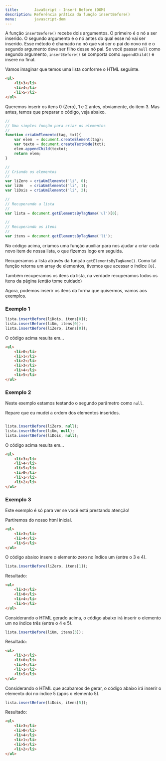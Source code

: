 ```yaml
---
title:       JavaScript - Insert Before (DOM)
description: Referência prática da função insertBefore()
menu:        javascript-dom
---
```



A função `insertBefore()` recebe dois argumentos. O primeiro é o nó a ser inserido. O segundo argumento é o nó antes do
qual esse nó vai ser inserido. Esse método é chamado no nó que vai ser o pai do novo nó e o segundo argumento deve ser
filho desse nó pai. Se você passar `null` como segundo argumento, `insertBefore()` se comporta como `appendChild()` e
insere no final.

Vamos imaginar que temos uma lista conforme o HTML seguinte.

```html
<ul>
    <li>3</li>
    <li>4</li>
    <li>5</li>
</ul>
```

Queremos inserir os itens 0 (Zero), 1 e 2 antes, obviamente, do item 3. Mas antes, temos que preparar o código, veja
abaixo.


```javascript
//
// Uma simples função para criar os elementos
//
function criaUmElemento(tag, txt){
    var elem  = document.createElement(tag);
    var texto = document.createTextNode(txt);
    elem.appendChild(texto);
    return elem;
}

//
// Criando os elementos
//
var liZero = criaUmElemento('li', 0);
var liUm   = criaUmElemento('li', 1);
var liDois = criaUmElemento('li', 2);

//
// Recuperando a lista
//
var lista = document.getElementsByTagName('ul')[0];

//
// Recuperando os itens
//
var itens = document.getElementsByTagName('li');
```

No código acima, criamos uma função auxiliar para nos ajudar a criar cada novo item de nossa lista, o que fizemos logo
em seguida.

Recuperamos a lista através da função `getElementsByTagName()`. Como tal função retorna um array de elementos,
tivemos que acessar o índice `[0]`.

Também recuperamos os itens da lista, na verdade recuperamos todos os itens da página (então tome cuidado)

Agora, podemos inserir os itens da forma que quisermos, vamos aos exemplos.




### Exemplo 1

```javascript
lista.insertBefore(liDois, itens[0]);
lista.insertBefore(liUm, itens[0]);
lista.insertBefore(liZero, itens[0]);
```

O código acima resulta em...

```html
<ul>
    <li>0</li>
    <li>1</li>
    <li>2</li>
    <li>3</li>
    <li>4</li>
    <li>5</li>
</ul>
```



### Exemplo 2

Neste exemplo estamos testando o segundo parâmetro como `null`.

Repare que eu mudei a ordem dos elementos inseridos.


```javascript

lista.insertBefore(liZero, null);
lista.insertBefore(liUm, null);
lista.insertBefore(liDois, null);
```

O código acima resulta em...

```html
<ul>
    <li>3</li>
    <li>4</li>
    <li>5</li>
    <li>0</li>
    <li>1</li>
    <li>2</li>
</ul>
```



### Exemplo 3

Este exemplo é só para ver se você está prestando atenção!

Partiremos do nosso html inicial.

```html
<ul>
    <li>3</li>
    <li>4</li>
    <li>5</li>
</ul>
```

O código abaixo insere o elemento zero no índice um (entre o 3 e 4).

```javascript
lista.insertBefore(liZero, itens[1]);
```

Resultado:

```html
<ul>
    <li>3</li>
    <li>0</li>
    <li>4</li>
    <li>5</li>
</ul>
```

Considerando o HTML gerado acima, o código abaixo irá inserir o elemento um no índice três (entre o 4 e 5).

```javascript
lista.insertBefore(liUm, itens[3]);
```

Resultado:

```html
<ul>
    <li>3</li>
    <li>0</li>
    <li>4</li>
    <li>1</li>
    <li>5</li>
</ul>
```

Considerando o HTML que acabamos de gerar, o código abaixo irá inserir o elemento doi no índice 5 (após o elemento 5).

```javascript
lista.insertBefore(liDois, itens[5]);
```

Resultado:

```html
<ul>
    <li>3</li>
    <li>0</li>
    <li>4</li>
    <li>1</li>
    <li>5</li>
    <li>2</li>
</ul>
```

